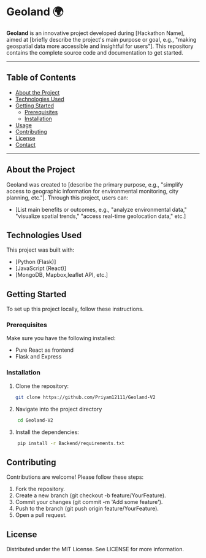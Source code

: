 # Geoland 🌍

**Geoland** is an innovative project developed during [Hackathon Name], aimed at [briefly describe the project's main purpose or goal, e.g., "making geospatial data more accessible and insightful for users"]. This repository contains the complete source code and documentation to get started.

---

## Table of Contents

- [About the Project](#about-the-project)
- [Technologies Used](#technologies-used)
- [Getting Started](#getting-started)
  - [Prerequisites](#prerequisites)
  - [Installation](#installation)
- [Usage](#usage)
- [Contributing](#contributing)
- [License](#license)
- [Contact](#contact)

---

## About the Project

Geoland was created to [describe the primary purpose, e.g., "simplify access to geographic information for environmental monitoring, city planning, etc."]. Through this project, users can:

- [List main benefits or outcomes, e.g., "analyze environmental data," "visualize spatial trends," "access real-time geolocation data," etc.]

## Technologies Used

This project was built with:

- [Python (Flask)]
- [JavaScript (React)]
- [MongoDB, Mapbox,leaflet API, etc.]

## Getting Started

To set up this project locally, follow these instructions.

### Prerequisites

Make sure you have the following installed:

- Pure React as frontend
- Flask and Express

### Installation

1. Clone the repository:
   ```bash
   git clone https://github.com/Priyam12111/Geoland-V2
   ```
2. Navigate into the project directory

```bash
    cd Geoland-V2
```

3. Install the dependencies:

```bash
    pip install -r Backend/requirements.txt
```

## Contributing

Contributions are welcome! Please follow these steps:

1. Fork the repository.
2. Create a new branch (git checkout -b feature/YourFeature).
3. Commit your changes (git commit -m 'Add some feature').
4. Push to the branch (git push origin feature/YourFeature).
5. Open a pull request.

## License

Distributed under the MIT License. See LICENSE for more information.
